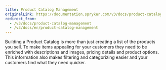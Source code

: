 ```yaml
---
title: Product Catalog Management
originalLink: https://documentation.spryker.com/v3/docs/product-catalog-management
redirect_from:
  - /v3/docs/product-catalog-management
  - /v3/docs/en/product-catalog-management
---
```


Building a Product Catalog is more than just creating a list of the products you sell. To make items appealing for your customers they need to be enriched with descriptions and images, pricing details and product options. This information also makes filtering and categorizing easier and your customers find what they need quicker.
